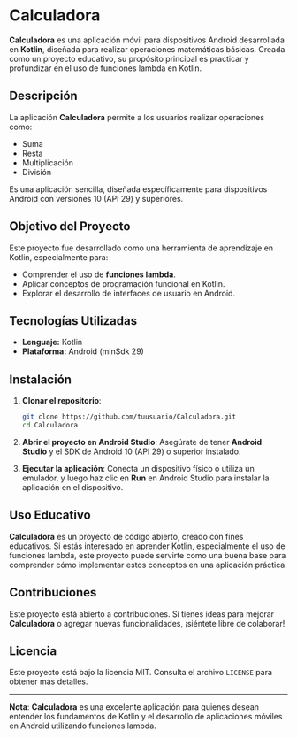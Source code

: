 
# Calculadora

**Calculadora** es una aplicación móvil para dispositivos Android desarrollada en **Kotlin**, diseñada para realizar operaciones matemáticas básicas. Creada como un proyecto educativo, su propósito principal es practicar y profundizar en el uso de funciones lambda en Kotlin.

## Descripción

La aplicación **Calculadora** permite a los usuarios realizar operaciones como:
- Suma
- Resta
- Multiplicación
- División

Es una aplicación sencilla, diseñada específicamente para dispositivos Android con versiones 10 (API 29) y superiores.

## Objetivo del Proyecto

Este proyecto fue desarrollado como una herramienta de aprendizaje en Kotlin, especialmente para:
- Comprender el uso de **funciones lambda**.
- Aplicar conceptos de programación funcional en Kotlin.
- Explorar el desarrollo de interfaces de usuario en Android.

## Tecnologías Utilizadas

- **Lenguaje:** Kotlin
- **Plataforma:** Android (minSdk 29)

## Instalación

1. **Clonar el repositorio**:
   ```bash
   git clone https://github.com/tuusuario/Calculadora.git
   cd Calculadora
   ```

2. **Abrir el proyecto en Android Studio**:
   Asegúrate de tener **Android Studio** y el SDK de Android 10 (API 29) o superior instalado.

3. **Ejecutar la aplicación**:
   Conecta un dispositivo físico o utiliza un emulador, y luego haz clic en **Run** en Android Studio para instalar la aplicación en el dispositivo.

## Uso Educativo

**Calculadora** es un proyecto de código abierto, creado con fines educativos. Si estás interesado en aprender Kotlin, especialmente el uso de funciones lambda, este proyecto puede servirte como una buena base para comprender cómo implementar estos conceptos en una aplicación práctica.

## Contribuciones

Este proyecto está abierto a contribuciones. Si tienes ideas para mejorar **Calculadora** o agregar nuevas funcionalidades, ¡siéntete libre de colaborar!

## Licencia

Este proyecto está bajo la licencia MIT. Consulta el archivo `LICENSE` para obtener más detalles.

---

**Nota**: **Calculadora** es una excelente aplicación para quienes desean entender los fundamentos de Kotlin y el desarrollo de aplicaciones móviles en Android utilizando funciones lambda.
